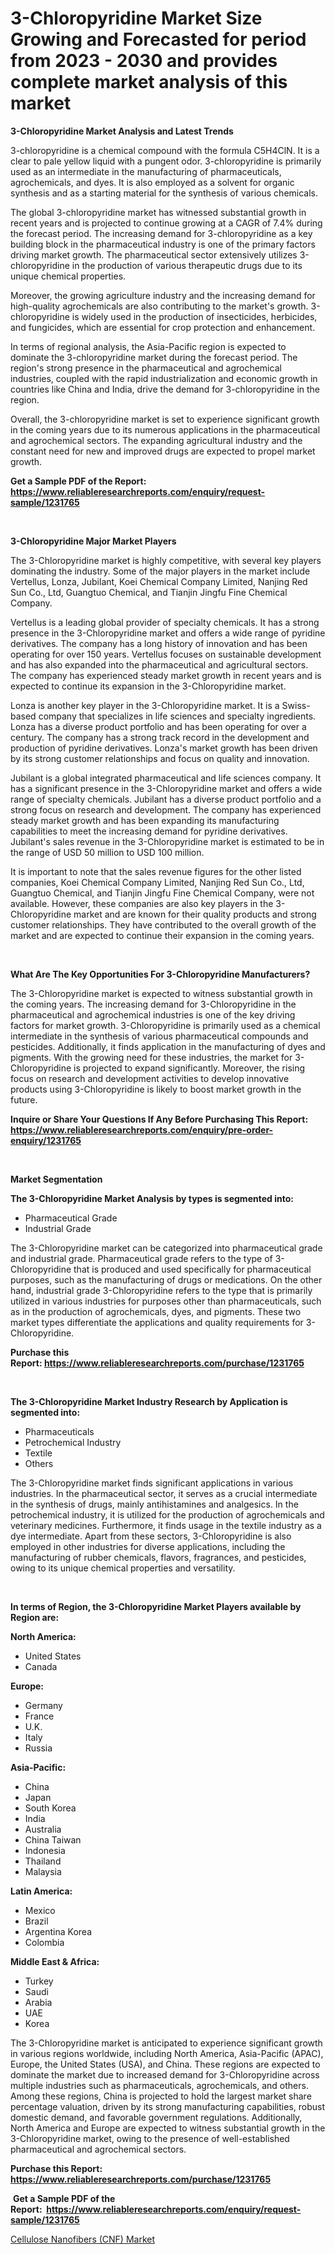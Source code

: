 <p><h1>3-Chloropyridine Market Size Growing and Forecasted for period from 2023 - 2030 and provides complete market analysis of this market</h1></p><p><strong>3-Chloropyridine Market Analysis and Latest Trends</strong></p>
<p><p>3-chloropyridine is a chemical compound with the formula C5H4ClN. It is a clear to pale yellow liquid with a pungent odor. 3-chloropyridine is primarily used as an intermediate in the manufacturing of pharmaceuticals, agrochemicals, and dyes. It is also employed as a solvent for organic synthesis and as a starting material for the synthesis of various chemicals.</p><p>The global 3-chloropyridine market has witnessed substantial growth in recent years and is projected to continue growing at a CAGR of 7.4% during the forecast period. The increasing demand for 3-chloropyridine as a key building block in the pharmaceutical industry is one of the primary factors driving market growth. The pharmaceutical sector extensively utilizes 3-chloropyridine in the production of various therapeutic drugs due to its unique chemical properties.</p><p>Moreover, the growing agriculture industry and the increasing demand for high-quality agrochemicals are also contributing to the market's growth. 3-chloropyridine is widely used in the production of insecticides, herbicides, and fungicides, which are essential for crop protection and enhancement.</p><p>In terms of regional analysis, the Asia-Pacific region is expected to dominate the 3-chloropyridine market during the forecast period. The region's strong presence in the pharmaceutical and agrochemical industries, coupled with the rapid industrialization and economic growth in countries like China and India, drive the demand for 3-chloropyridine in the region.</p><p>Overall, the 3-chloropyridine market is set to experience significant growth in the coming years due to its numerous applications in the pharmaceutical and agrochemical sectors. The expanding agricultural industry and the constant need for new and improved drugs are expected to propel market growth.</p></p>
<p><strong>Get a Sample PDF of the Report:&nbsp; <a href="https://www.reliableresearchreports.com/enquiry/request-sample/1231765">https://www.reliableresearchreports.com/enquiry/request-sample/1231765</a></strong></p>
<p>&nbsp;</p>
<p><strong>3-Chloropyridine Major Market Players</strong></p>
<p><p>The 3-Chloropyridine market is highly competitive, with several key players dominating the industry. Some of the major players in the market include Vertellus, Lonza, Jubilant, Koei Chemical Company Limited, Nanjing Red Sun Co., Ltd, Guangtuo Chemical, and Tianjin Jingfu Fine Chemical Company. </p><p>Vertellus is a leading global provider of specialty chemicals. It has a strong presence in the 3-Chloropyridine market and offers a wide range of pyridine derivatives. The company has a long history of innovation and has been operating for over 150 years. Vertellus focuses on sustainable development and has also expanded into the pharmaceutical and agricultural sectors. The company has experienced steady market growth in recent years and is expected to continue its expansion in the 3-Chloropyridine market.</p><p>Lonza is another key player in the 3-Chloropyridine market. It is a Swiss-based company that specializes in life sciences and specialty ingredients. Lonza has a diverse product portfolio and has been operating for over a century. The company has a strong track record in the development and production of pyridine derivatives. Lonza's market growth has been driven by its strong customer relationships and focus on quality and innovation.</p><p>Jubilant is a global integrated pharmaceutical and life sciences company. It has a significant presence in the 3-Chloropyridine market and offers a wide range of specialty chemicals. Jubilant has a diverse product portfolio and a strong focus on research and development. The company has experienced steady market growth and has been expanding its manufacturing capabilities to meet the increasing demand for pyridine derivatives. Jubilant's sales revenue in the 3-Chloropyridine market is estimated to be in the range of USD 50 million to USD 100 million.</p><p>It is important to note that the sales revenue figures for the other listed companies, Koei Chemical Company Limited, Nanjing Red Sun Co., Ltd, Guangtuo Chemical, and Tianjin Jingfu Fine Chemical Company, were not available. However, these companies are also key players in the 3-Chloropyridine market and are known for their quality products and strong customer relationships. They have contributed to the overall growth of the market and are expected to continue their expansion in the coming years.</p></p>
<p>&nbsp;</p>
<p><strong>What Are The Key Opportunities For 3-Chloropyridine Manufacturers?</strong></p>
<p><p>The 3-Chloropyridine market is expected to witness substantial growth in the coming years. The increasing demand for 3-Chloropyridine in the pharmaceutical and agrochemical industries is one of the key driving factors for market growth. 3-Chloropyridine is primarily used as a chemical intermediate in the synthesis of various pharmaceutical compounds and pesticides. Additionally, it finds application in the manufacturing of dyes and pigments. With the growing need for these industries, the market for 3-Chloropyridine is projected to expand significantly. Moreover, the rising focus on research and development activities to develop innovative products using 3-Chloropyridine is likely to boost market growth in the future.</p></p>
<p><strong>Inquire or Share Your Questions If Any Before Purchasing This Report: <a href="https://www.reliableresearchreports.com/enquiry/pre-order-enquiry/1231765">https://www.reliableresearchreports.com/enquiry/pre-order-enquiry/1231765</a></strong></p>
<p>&nbsp;</p>
<p><strong>Market Segmentation</strong></p>
<p><strong>The 3-Chloropyridine Market Analysis by types is segmented into:</strong></p>
<p><ul><li>Pharmaceutical Grade</li><li>Industrial Grade</li></ul></p>
<p><p>The 3-Chloropyridine market can be categorized into pharmaceutical grade and industrial grade. Pharmaceutical grade refers to the type of 3-Chloropyridine that is produced and used specifically for pharmaceutical purposes, such as the manufacturing of drugs or medications. On the other hand, industrial grade 3-Chloropyridine refers to the type that is primarily utilized in various industries for purposes other than pharmaceuticals, such as in the production of agrochemicals, dyes, and pigments. These two market types differentiate the applications and quality requirements for 3-Chloropyridine.</p></p>
<p><strong>Purchase this Report:&nbsp;<a href="https://www.reliableresearchreports.com/purchase/1231765">https://www.reliableresearchreports.com/purchase/1231765</a></strong></p>
<p>&nbsp;</p>
<p><strong>The 3-Chloropyridine Market Industry Research by Application is segmented into:</strong></p>
<p><ul><li>Pharmaceuticals</li><li>Petrochemical Industry</li><li>Textile</li><li>Others</li></ul></p>
<p><p>The 3-Chloropyridine market finds significant applications in various industries. In the pharmaceutical sector, it serves as a crucial intermediate in the synthesis of drugs, mainly antihistamines and analgesics. In the petrochemical industry, it is utilized for the production of agrochemicals and veterinary medicines. Furthermore, it finds usage in the textile industry as a dye intermediate. Apart from these sectors, 3-Chloropyridine is also employed in other industries for diverse applications, including the manufacturing of rubber chemicals, flavors, fragrances, and pesticides, owing to its unique chemical properties and versatility.</p></p>
<p>&nbsp;</p>
<p><strong>In terms of Region, the 3-Chloropyridine Market Players available by Region are:</strong></p>
<p>
    <p> <strong> North America: </strong>
        <ul>
            <li>United States</li>
            <li>Canada</li>
        </ul>
        </p> 
    <p> <strong> Europe: </strong>
        <ul>
            <li>Germany</li>
            <li>France</li>
            <li>U.K.</li>
            <li>Italy</li>
            <li>Russia</li>
        </ul>
        </p> 
    <p> <strong> Asia-Pacific: </strong>
        <ul>
            <li>China</li>
            <li>Japan</li>
            <li>South Korea</li>
            <li>India</li>
            <li>Australia</li>
            <li>China Taiwan</li>
            <li>Indonesia</li>
            <li>Thailand</li>
            <li>Malaysia</li>
        </ul>
        </p> 
    <p> <strong> Latin America: </strong>
        <ul>
            <li>Mexico</li>
            <li>Brazil</li>
            <li>Argentina Korea</li>
            <li>Colombia</li>
        </ul>
        </p> 
    <p> <strong> Middle East & Africa: </strong>
        <ul>
            <li>Turkey</li>
            <li>Saudi</li>
            <li>Arabia</li>
            <li>UAE</li>
            <li>Korea</li>
        </ul>
    </p>
    </p>
<p><p>The 3-Chloropyridine market is anticipated to experience significant growth in various regions worldwide, including North America, Asia-Pacific (APAC), Europe, the United States (USA), and China. These regions are expected to dominate the market due to increased demand for 3-Chloropyridine across multiple industries such as pharmaceuticals, agrochemicals, and others. Among these regions, China is projected to hold the largest market share percentage valuation, driven by its strong manufacturing capabilities, robust domestic demand, and favorable government regulations. Additionally, North America and Europe are expected to witness substantial growth in the 3-Chloropyridine market, owing to the presence of well-established pharmaceutical and agrochemical sectors.</p></p>
<p><strong>Purchase this Report: <a href="https://www.reliableresearchreports.com/purchase/1231765">https://www.reliableresearchreports.com/purchase/1231765</a></strong></p>
<p>&nbsp;<strong>Get a Sample PDF of the Report:&nbsp;&nbsp;<a href="https://www.reliableresearchreports.com/enquiry/request-sample/1231765">https://www.reliableresearchreports.com/enquiry/request-sample/1231765</a></strong></p>
<p><strong></strong></p>
<p><p><a href="https://github.com/RickHolmes3/Market-Research-Report-List-2/blob/main/cellulose-nanofibers-cnf-market.md">Cellulose Nanofibers (CNF) Market</a></p></p>